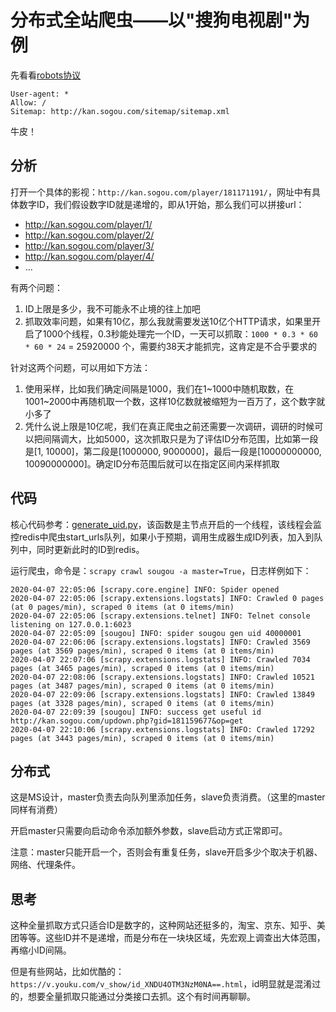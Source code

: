 # 分布式全站爬虫——以"搜狗电视剧"为例

先看看[robots协议](http://kan.sogou.com/robots.txt)

```text
User-agent: *
Allow: / 
Sitemap: http://kan.sogou.com/sitemap/sitemap.xml
```

牛皮！

## 分析

打开一个具体的影视：`http://kan.sogou.com/player/181171191/`，网址中有具体数字ID，我们假设数字ID就是递增的，即从1开始，那么我们可以拼接url：

- http://kan.sogou.com/player/1/
- http://kan.sogou.com/player/2/
- http://kan.sogou.com/player/3/
- http://kan.sogou.com/player/4/
- ...

有两个问题：
1. ID上限是多少，我不可能永不止境的往上加吧
2. 抓取效率问题，如果有10亿，那么我就需要发送10亿个HTTP请求，如果里开启了1000个线程，0.3秒能处理完一个ID，一天可以抓取：`1000 * 0.3 * 60 * 60 * 24` = 25920000 个，需要约38天才能抓完，这肯定是不合乎要求的

针对这两个问题，可以用如下方法：
1. 使用采样，比如我们确定间隔是1000，我们在1~1000中随机取数，在1001~2000中再随机取一个数，这样10亿数就被缩短为一百万了，这个数字就小多了
2. 凭什么说上限是10亿呢，我们在真正爬虫之前还需要一次调研，调研的时候可以把间隔调大，比如5000，这次抓取只是为了评估ID分布范围，比如第一段是[1, 10000]，第二段是[1000000, 9000000]，最后一段是[10000000000, 10090000000]。确定ID分布范围后就可以在指定区间内采样抓取

## 代码

核心代码参考：[generate_uid.py](./kan_sogou/generate_uid.py)，该函数是主节点开启的一个线程，该线程会监控redis中爬虫start_urls队列，如果小于预期，调用生成器生成ID列表，加入到队列中，同时更新此时的ID到redis。

运行爬虫，命令是：`scrapy crawl sougou -a master=True`，日志样例如下：

```text
2020-04-07 22:05:06 [scrapy.core.engine] INFO: Spider opened
2020-04-07 22:05:06 [scrapy.extensions.logstats] INFO: Crawled 0 pages (at 0 pages/min), scraped 0 items (at 0 items/min)
2020-04-07 22:05:06 [scrapy.extensions.telnet] INFO: Telnet console listening on 127.0.0.1:6023
2020-04-07 22:05:09 [sougou] INFO: spider sougou gen uid 40000001
2020-04-07 22:06:06 [scrapy.extensions.logstats] INFO: Crawled 3569 pages (at 3569 pages/min), scraped 0 items (at 0 items/min)
2020-04-07 22:07:06 [scrapy.extensions.logstats] INFO: Crawled 7034 pages (at 3465 pages/min), scraped 0 items (at 0 items/min)
2020-04-07 22:08:06 [scrapy.extensions.logstats] INFO: Crawled 10521 pages (at 3487 pages/min), scraped 0 items (at 0 items/min)
2020-04-07 22:09:06 [scrapy.extensions.logstats] INFO: Crawled 13849 pages (at 3328 pages/min), scraped 0 items (at 0 items/min)
2020-04-07 22:09:39 [sougou] INFO: success get useful id http://kan.sogou.com/updown.php?gid=181159677&op=get
2020-04-07 22:10:06 [scrapy.extensions.logstats] INFO: Crawled 17292 pages (at 3443 pages/min), scraped 0 items (at 0 items/min)
```

## 分布式

这是MS设计，master负责去向队列里添加任务，slave负责消费。（这里的master同样有消费）

开启master只需要向启动命令添加额外参数，slave启动方式正常即可。

注意：master只能开启一个，否则会有重复任务，slave开启多少个取决于机器、网络、代理条件。

## 思考

这种全量抓取方式只适合ID是数字的，这种网站还挺多的，淘宝、京东、知乎、美团等等。这些ID并不是递增，而是分布在一块块区域，先宏观上调查出大体范围，再缩小ID间隔。

但是有些网站，比如优酷的：`https://v.youku.com/v_show/id_XNDU4OTM3NzM0NA==.html`，id明显就是混淆过的，想要全量抓取只能通过分类接口去抓。这个有时间再聊聊。
